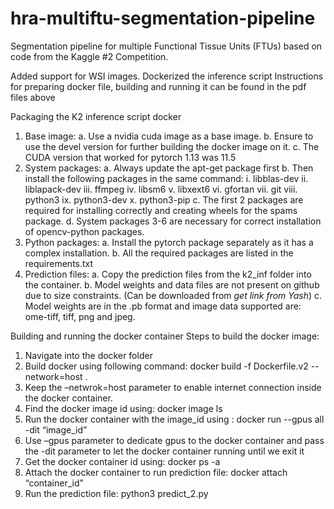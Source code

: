 # hra-multiftu-segmentation-pipeline
Segmentation pipeline for multiple Functional Tissue Units (FTUs) based on code from the Kaggle #2 Competition.

Added support for WSI images.
Dockerized the inference script
Instructions for preparing docker file, building and running it can be found in the pdf files above

Packaging the K2 inference script docker
1. Base image:
  a. Use a nvidia cuda image as a base image.
  b. Ensure to use the devel version for further building the docker image on it.
  c. The CUDA version that worked for pytorch 1.13 was 11.5
2. System packages:
  a. Always update the apt-get package first
  b. Then install the following packages in the same command:
    i. libblas-dev
    ii. liblapack-dev
    iii. ffmpeg
    iv. libsm6
    v. libxext6
    vi. gfortan
    vii. git
    viii. python3
    ix. python3-dev
    x. python3-pip
  c. The first 2 packages are required for installing correctly and creating wheels for the
     spams package.
  d. System packages 3-6 are necessary for correct installation of opencv-python packages.
3. Python packages:
  a. Install the pytorch package separately as it has a complex installation.
  b. All the required packages are listed in the requirements.txt
4. Prediction files:
  a. Copy the prediction files from the k2_inf folder into the container.
  b. Model weights and data files are not present on github due to size constraints. (Can be downloaded from *get link from Yash*)
  c. Model weights are in the .pb format and image data supported are: ome-tiff, tiff, png and jpeg.

Building and running the docker container
Steps to build the docker image:
1. Navigate into the docker folder
2. Build docker using following command:
docker build -f Dockerfile.v2 --network=host .
3. Keep the –netwrok=host parameter to enable internet connection inside the
docker container.
4. Find the docker image id using:
docker image ls
5. Run the docker container with the image_id using :
docker run --gpus all -dit “image_id”
6. Use –gpus parameter to dedicate gpus to the docker container and pass the -dit
parameter to let the docker container running until we exit it
7. Get the docker container id using:
docker ps -a
8. Attach the docker container to run prediction file:
docker attach “container_id”
9. Run the prediction file:
python3 predict_2.py



